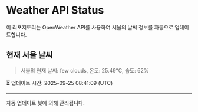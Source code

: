 
# Weather API Status

이 리포지토리는 OpenWeather API를 사용하여 서울의 날씨 정보를 자동으로 업데이트합니다.

## 현재 서울 날씨
> 서울의 현재 날씨: few clouds, 온도: 25.49°C, 습도: 62%

⏳ 업데이트 시간: 2025-09-25 08:41:09 (UTC)

---
자동 업데이트 봇에 의해 관리됩니다.
